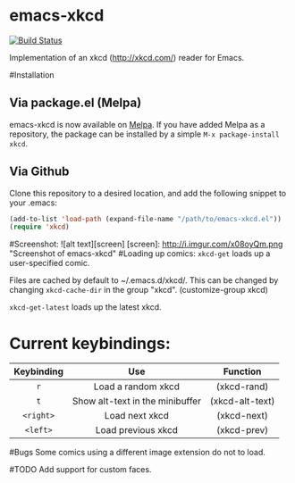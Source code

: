 emacs-xkcd
==========

[![Build Status](https://travis-ci.org/vibhavp/emacs-xkcd.png?branch=master)](https://travis-ci.org/vibhavp/emacs-xkcd)

Implementation of an xkcd (http://xkcd.com/) reader for Emacs.

#Installation

## Via package.el (Melpa)
emacs-xkcd is now available on [Melpa](http://melpa.milkbox.net). If you have added Melpa as a repository, the package can be installed by a simple `M-x package-install xkcd`.

## Via Github
Clone this repository to a desired location, and add the following snippet to your .emacs:
```lisp
(add-to-list 'load-path (expand-file-name "/path/to/emacs-xkcd.el"))
(require 'xkcd)
```
#Screenshot:
![alt text][screen]
[screen]: http://i.imgur.com/x08oyQm.png "Screenshot of emacs-xkcd"
#Loading up comics:
`xkcd-get` loads up a user-specified comic.

Files are cached by default to ~/.emacs.d/xkcd/. This can be changed by changing `xkcd-cache-dir` in the group "xkcd". (customize-group xkcd)

`xkcd-get-latest` loads up the latest xkcd.
# Current keybindings:
| Keybinding | Use                            |  Function      |
|:----------:|:------------------------------:|:--------------:|
| `r`        | Load a random xkcd             | (xkcd-rand)    |
| `t`        | Show alt-text in the minibuffer| (xkcd-alt-text)|
| `<right>`  | Load next xkcd                 | (xkcd-next)    |
| `<left>`   | Load previous xkcd             | (xkcd-prev)    |

#Bugs
Some comics using a different image extension do not to load.

#TODO
Add support for custom faces.

